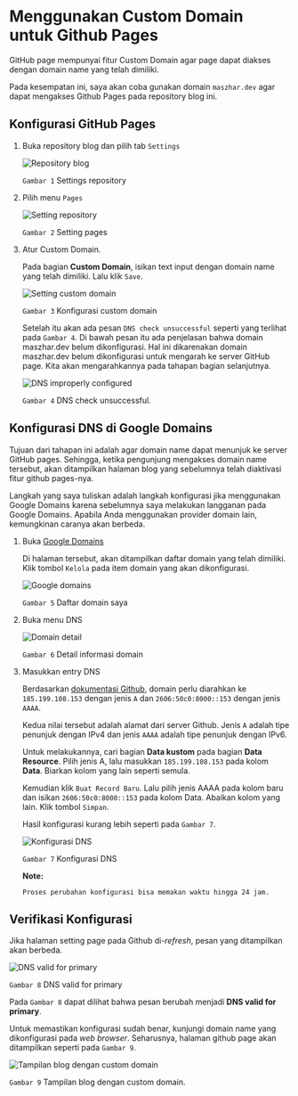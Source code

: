# Menggunakan Custom Domain untuk Github Pages

GitHub page mempunyai fitur Custom Domain agar page dapat diakses dengan domain name yang telah dimiliki.

Pada kesempatan ini, saya akan coba gunakan domain `maszhar.dev` agar dapat mengakses Github Pages pada repository blog ini.

## Konfigurasi GitHub Pages

1. Buka repository blog dan pilih tab `Settings`

   ![Repository blog](assets/0003/repository-blog.webp)

   `Gambar 1` Settings repository

2. Pilih menu `Pages`

   ![Setting repository](assets/0003/repository-settings.webp)

   `Gambar 2` Setting pages

3. Atur Custom Domain.

   Pada bagian **Custom Domain**, isikan text input dengan domain name yang telah dimiliki. Lalu klik `Save`.

   ![Setting custom domain](assets/0003/custom-domain-setting.webp)

   `Gambar 3` Konfigurasi custom domain

   Setelah itu akan ada pesan `DNS check unsuccessful` seperti yang terlihat pada `Gambar 4`. Di bawah pesan itu ada penjelasan bahwa domain maszhar.dev belum dikonfigurasi. Hal ini dikarenakan domain maszhar.dev belum dikonfigurasi untuk mengarah ke server GitHub page. Kita akan mengarahkannya pada tahapan bagian selanjutnya.

   ![DNS improperly configured](assets/0003/dns-improperly-configured.webp)

   `Gambar 4` DNS check unsuccessful.

## Konfigurasi DNS di Google Domains

Tujuan dari tahapan ini adalah agar domain name dapat menunjuk ke server GitHub pages. Sehingga, ketika pengunjung mengakses domain name tersebut, akan ditampilkan halaman blog yang sebelumnya telah diaktivasi fitur github pages-nya.

Langkah yang saya tuliskan adalah langkah konfigurasi jika menggunakan Google Domains karena sebelumnya saya melakukan langganan pada Google Domains. Apabila Anda menggunakan provider domain lain, kemungkinan caranya akan berbeda.

1. Buka [Google Domains](https://domains.google)

   Di halaman tersebut, akan ditampilkan daftar domain yang telah dimiliki. Klik tombol `Kelola` pada item domain yang akan dikonfigurasi.

   ![Google domains](assets/0003/domain-saya.webp)

   `Gambar 5` Daftar domain saya

2. Buka menu DNS

   ![Domain detail](assets/0003/domain-detail.webp)

   `Gambar 6` Detail informasi domain

3. Masukkan entry DNS

   Berdasarkan [dokumentasi Github](https://docs.github.com/en/pages/configuring-a-custom-domain-for-your-github-pages-site/managing-a-custom-domain-for-your-github-pages-site), domain perlu diarahkan ke `185.199.108.153` dengan jenis `A` dan `2606:50c0:8000::153` dengan jenis `AAAA`.

   Kedua nilai tersebut adalah alamat dari server Github. Jenis `A` adalah tipe penunjuk dengan IPv4 dan jenis `AAAA` adalah tipe penunjuk dengan IPv6.  

   Untuk melakukannya, cari bagian **Data kustom** pada bagian **Data Resource**. Pilih jenis A, lalu masukkan `185.199.108.153` pada kolom **Data**. Biarkan kolom yang lain seperti semula.

   Kemudian klik `Buat Record Baru`. Lalu pilih jenis AAAA pada kolom baru dan isikan `2606:50c0:8000::153` pada kolom Data. Abaikan kolom yang lain. Klik tombol `Simpan`.

   Hasil konfigurasi kurang lebih seperti pada `Gambar 7`.

   ![Konfigurasi DNS](assets/0003/konfiguras-dns.webp)

   `Gambar 7` Konfigurasi DNS

   **Note:**

   ```text
   Proses perubahan konfigurasi bisa memakan waktu hingga 24 jam.
   ```

## Verifikasi Konfigurasi

Jika halaman setting page pada Github di-*refresh*, pesan yang ditampilkan akan berbeda.

![DNS valid for primary](assets/0003/dns-valid-for-primary.webp)

`Gambar 8` DNS valid for primary

Pada `Gambar 8` dapat dilihat bahwa pesan berubah menjadi **DNS valid for primary**.

Untuk memastikan konfigurasi sudah benar, kunjungi domain name yang dikonfigurasi pada *web browser*. Seharusnya, halaman github page akan ditampilkan seperti pada `Gambar 9`.

![Tampilan blog dengan custom domain](assets/0003/tampilan-blog-dengan-custom-domain.webp)

`Gambar 9` Tampilan blog dengan custom domain.
